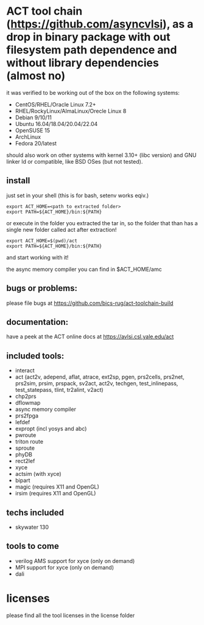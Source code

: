 # ACT tool chain (https://github.com/asyncvlsi), as a drop in binary package with out filesystem path dependence and without library dependencies (almost no)

it was verified to be working out of the box on the following systems:
 - CentOS/RHEL/Oracle Linux 7.2+
 - RHEL/RockyLinux/AlmaLinux/Orecle Linux 8
 - Debian 9/10/11
 - Ubuntu 16.04/18.04/20.04/22.04
 - OpenSUSE 15
 - ArchLinux
 - Fedora 20/latest

should also work on other systems with kernel 3.10+ (libc version) and GNU linker ld or compatible, like BSD OSes (but not tested).

## install

just set in your shell (this is for bash, setenv works eqiv.)
```
export ACT_HOME=<path to extracted folder>
export PATH=${ACT_HOME}/bin:${PATH}
```
or execute in the folder you extracted the tar in, so the folder that than has a single new folder called act after extraction!
```
export ACT_HOME=$(pwd)/act
export PATH=${ACT_HOME}/bin:${PATH}
```

and start working with it!

the async memory compiler you can find in $ACT_HOME/amc

## bugs or problems:

please file bugs at https://github.com/bics-rug/act-toolchain-build

## documentation:

have a peek at the ACT online docs at https://avlsi.csl.yale.edu/act

## included tools:

 - interact
 - act (act2v, adepend, aflat, atrace, ext2sp, pgen, prs2cells, prs2net, prs2sim, prsim, prspack, sv2act, act2v, techgen, test\_inlinepass, test\_statepass, tlint, tr2alint, v2act)
 - chp2prs
 - dflowmap
 - async memory compiler
 - prs2fpga
 - lefdef
 - expropt (incl yosys and abc)
 - pwroute
 - triton route
 - sproute
 - phyDB
 - rect2lef
 - xyce
 - actsim (with xyce)
 - bipart
 - magic (requires X11 and OpenGL)
 - irsim (requires X11 and OpenGL)

## techs included

 - skywater 130

## tools to come
 
 - verilog AMS support for xyce (only on demand)
 - MPI support for xyce (only on demand)
 - dali

# licenses

please find all the tool licenses in the license folder